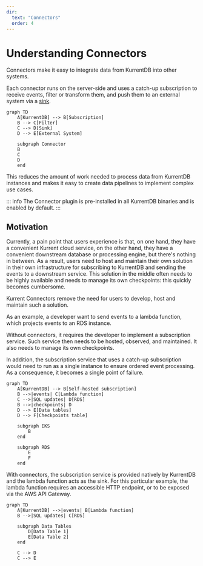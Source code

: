 ```yaml
---
dir:
  text: "Connectors"
  order: 4
---
```


# Understanding Connectors

Connectors make it easy to integrate data from KurrentDB into other systems.

Each connector runs on the server-side and uses a catch-up subscription to receive events, filter or transform them, and push them to an external system via a [sink](https://en.wikipedia.org/wiki/Sink_(computing)).

<!-- ![Connectors anatomy](./images/connector-anatomy.svg#light)
![Connectors anatomy](./images/connector-anatomy-dark.svg#dark) -->

```mermaid
graph TD
    A[KurrentDB] --> B[Subscription]
    B --> C[Filter]
    C --> D[Sink]
    D --> E[External System]
    
    subgraph Connector
    B
    C
    D
    end
```

This reduces the amount of work needed to process data from KurrentDB instances and makes it easy to create data pipelines to implement complex use cases.

::: info
The Connector plugin is pre-installed in all KurrentDB binaries and is enabled by default.
:::

## Motivation

Currently, a pain point that users experience is that, on one hand, they have a convenient Kurrent cloud service, on the other hand, they have a convenient downstream database or processing engine, but there's nothing in between.
As a result, users need to host and maintain their own solution in their own infrastructure for subscribing to KurrentDB and sending the events to a downstream service.
This solution in the middle often needs to be highly available and needs to manage its own checkpoints: this quickly becomes cumbersome.

Kurrent Connectors remove the need for users to develop, host and maintain such a solution.

As an example, a developer want to send events to a lambda function, which projects events to an RDS instance.

Without connectors, it requires the developer to implement a subscription service. Such service then needs to be hosted, observed, and maintained. It also needs to manage its own checkpoints.

In addition, the subscription service that uses a catch-up subscription would need to run as a single instance to ensure ordered event processing. As a consequence, it becomes a single point of failure.

<!-- ![Example with EKS and Lambda](./images/example-lambda-eks.svg#light)
![Example with EKS and Lambda](./images/example-lambda-eks-dark.svg#dark) -->

```mermaid
graph TD
    A[KurrentDB] --> B[Self-hosted subscription]
    B -->|events| C[Lambda function]
    C -->|SQL updates| D[RDS]
    B -->|checkpoints| D
    D --> E[Data tables]
    D --> F[Checkpoints table]

    subgraph EKS
        B
    end

    subgraph RDS
        E
        F
    end
```

With connectors, the subscription service is provided natively by KurrentDB and the lambda function acts as the sink. For this particular example, the lambda function requires an accessible HTTP endpoint, or to be exposed via the AWS API Gateway.

<!-- ![Example with Connector and Lambda](./images/example-lambda-connector.svg#light)
![Example with Connector and Lambda](./images/example-lambda-connector-dark.svg#dark) -->

```mermaid
graph TD
    A[KurrentDB] -->|events| B[Lambda function]
    B -->|SQL updates| C[RDS]
    
    subgraph Data Tables
        D[Data Table 1]
        E[Data Table 2]
    end

    C --> D
    C --> E
```